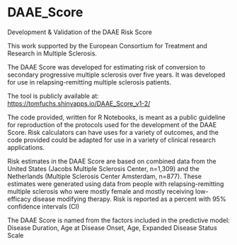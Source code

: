 # DAAE_Score
Development &amp; Validation of the DAAE Risk Score

This work supported by the European Consortium for Treatment and Research in Multiple Sclerosis. 

The DAAE Score was developed for estimating risk of conversion to secondary progressive multiple sclerosis over five years. It was developed for use in relapsing-remitting multiple sclerosis patients. 

The tool is publicly available at: https://tomfuchs.shinyapps.io/DAAE_Score_v1-2/

The code provided, written for R Notebooks, is meant as a public guideline for reproduction of the protocols used for the development of the DAAE Score. Risk calculators can have uses for a variety of outcomes, and the code provided could be adapted for use in a variety of clinical research applications.  

Risk estimates in the DAAE Score are based on combined data from the United States (Jacobs Multiple Sclerosis Center, n=1,309) and the Netherlands (Multiple Sclerosis Center Amsterdam, n=877). 
These estimates were generated using data from people with relapsing-remitting multiple sclerosis who were mostly female and mostly receiving low-efficacy disease modifying therapy. Risk is reported as a percent with 95% confidence intervals (CI)

The DAAE Score is named from the factors included in the predictive model: Disease Duration, Age at Disease Onset, Age, Expanded Disease Status Scale
